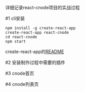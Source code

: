 详细记录react-cnode项目的实战过程

#1 cli安装
```
npm install -g create-react-app
create-react-app react-cnode
cd react-cnode
npm start
```
create-react-app的[README](https://github.com/facebookincubator/create-react-app/blob/master/packages/react-scripts/template/README.md)

#2 安装制作过程中需要的插件

#3 cnode首页

#4 cnode列表页